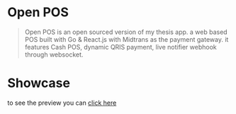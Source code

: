 # Open POS

> Open POS is an open sourced version of my thesis app. a web based POS built with Go & React.js with Midtrans as the payment gateway. it features Cash POS, dynamic QRIS payment, live notifier webhook through websocket.

# Showcase

to see the preview you can [click here](showcase.md)
